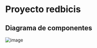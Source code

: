 # Proyecto redbicis

## Diagrama de componentes

![image](https://user-images.githubusercontent.com/53226925/233886630-33897311-12d6-4717-893c-d73537af21f2.png)
